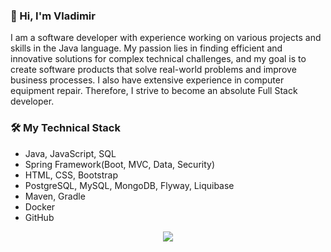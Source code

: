 ### 👋 Hi, I'm Vladimir
I am a software developer with experience working on various projects and skills in the Java language. My passion lies in finding efficient and innovative solutions for complex technical challenges, and my goal is to create software products that solve real-world problems and improve business processes. I also have extensive experience in computer equipment repair. Therefore, I strive to become an absolute Full Stack developer.



### 🛠 My Technical Stack
*   Java, JavaScript, SQL
*   Spring Framework(Boot, MVC, Data, Security)
*   HTML, CSS, Bootstrap
*   PostgreSQL, MySQL, MongoDB, Flyway, Liquibase
*   Maven, Gradle
*   Docker
*   GitHub

<p align='center'>
   <a href="https://t.me/VladimirGlinskikh">
       <img src="https://img.shields.io/badge/Telegram-2CA5E0?style=for-the-badge&logo=telegram&logoColor=white"/>
   </a>
  </p>

